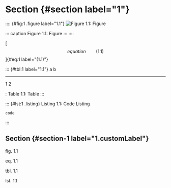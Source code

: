 # Section {#section label="1"}

:::: {#fig:1 .figure label="1.1"}
![Figure 1.1: Figure](./image.png)

::: caption
Figure 1.1: Figure
:::
::::

[$$equation\qquad{(1.1)}$$]{#eq:1 label="(1.1)"}

::: {#tbl:1 label="1.1"}
  a   b
  --- ---
  1   2

  : Table 1.1: Table
:::

::: {#lst:1 .listing}
Listing 1.1: Code Listing

``` {label="1.1"}
code
```
:::

## Section {#section-1 label="1.customLabel"}

fig. 1.1

eq. 1.1

tbl. 1.1

lst. 1.1
